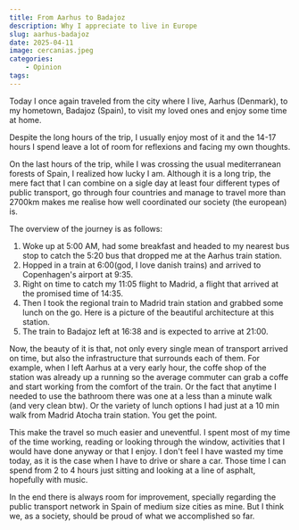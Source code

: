 ```yaml
---
title: From Aarhus to Badajoz
description: Why I appreciate to live in Europe
slug: aarhus-badajoz
date: 2025-04-11
image: cercanias.jpeg
categories: 
    - Opinion
tags:
---
```

Today I once again traveled from the city where I live, Aarhus (Denmark), to my
hometown, Badajoz (Spain), to visit my loved ones and enjoy some time at home.

Despite the long hours of the trip, I usually enjoy most of it and the 14-17
hours I spend leave a lot of room for reflexions and facing my own
thoughts.

On the last hours of the trip, while I was crossing the usual mediterranean
forests of Spain, I realized how lucky I am. Although it is a long trip, the mere
fact that I can combine on a sigle day at least four different types of public
transport, go through four countries and manage to travel more than 2700km makes
me realise how well coordinated our society (the european) is.

The overview of the journey is as follows:

1) Woke up at 5:00 AM, had some breakfast and headed to my nearest bus stop to
catch the 5:20 bus that dropped me at the Aarhus train station.
2) Hopped in a train at 6:00(god, I love danish trains) and arrived to
Copenhagen's airport at 9:35.
3) Right on time to catch my 11:05 flight to Madrid, a flight that arrived at
the promised time of 14:35.
4) Then I took the regional train to Madrid train station and grabbed some lunch
on the go. Here is a picture of the beautiful architecture at this station.
5) The train to Badajoz left at 16:38 and is expected to arrive at 21:00.

Now, the beauty of it is that, not only every single mean of transport arrived
on time, but also the infrastructure that surrounds each of them. For example,
when I left Aarhus at a very early hour, the coffe shop of the station was
already up a running so the average commuter can grab a coffe and start working
from the comfort of the train. Or the fact that anytime I needed to use the
bathroom there was one at a less than a minute walk (and very clean btw). Or the
variety of lunch options I had just at a 10 min walk from Madrid Atocha train
station. You get the point.

This make the travel so much easier and uneventful. I spent most of my time of
the time working, reading or looking through the window, activities that I would
have done anyway or that I enjoy. I don't feel I have wasted my time today, as
it is the case when I have to drive or share a car. Those time I can spend from
2 to 4 hours just sitting and looking at a line of asphalt, hopefully with music.

In the end there is always room for improvement, specially regarding the public
transport network in Spain of medium size cities as mine. But I think we, as a
society, should be proud of what we accomplished so far.

